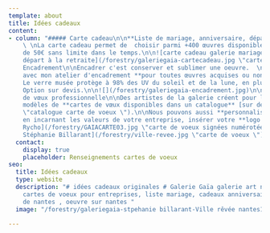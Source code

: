 ```yaml
---
template: about
title: Idées cadeaux
content:
- column: "##### Carte cadeau\n\n**Liste de mariage, anniversaire, départ à la retraite**
    \ \nLa carte cadeau permet de  choisir parmi +400 œuvres disponibles.  \nA partir
    de 50€ sans limite dans le temps.\n\n![carte cadeau galerie mariage anniversaire
    départ à la retraite](/forestry/galeriegaia-cartecadeau.jpg \"carte cadeau\")\n\n#####
    Encadrement\n\nEncadrer c'est conserver et sublimer une oeuvre.  \nNous vous conseillons
    avec mon atelier d'encadrement **pour toutes œuvres acquises ou non à la galerie.**\n\n**++**
    Le verre musée protège à 98% des UV du soleil et de la lune, en plus il est anti-reflet.
    Option sur devis.\n\n![](/forestry/galeriegaia-encadrement.jpg)\n\n##### Carte
    de vœux professionnelle\n\nDes artistes de la galerie créent pour la galerie des
    modèles de **cartes de vœux disponibles dans un catalogue** [sur demande](galeriegaia@orange.fr
    \"catalogue carte de voeux \").\n\nNous pouvons aussi **personnaliser votre carte**
    en incarnant les valeurs de votre entreprise, insérer votre **logo et un texte**.\n\n![artiste
    Rycho](/forestry/GAIACARTE03.jpg \"carte de voeux signées numérotées\")\n\n![Artiste
    Stéphanie Billarant](/forestry/ville-revee.jpg \"carte de voeux \")"
  contact:
    display: true
    placeholder: Renseignements cartes de voeux
seo:
  title: Idées cadeaux
  type: website
  description: "# idées cadeaux originales # Galerie Gaïa galerie art nantes, encadrement,
    cartes de voeux pour entreprises, liste mariage, cadeaux anniversaire, souvenir
    de nantes , oeuvre sur nantes "
  image: "/forestry/galeriegaia-stpehanie billarant-Ville rêvée nantes1bd.jpg"

---
```

